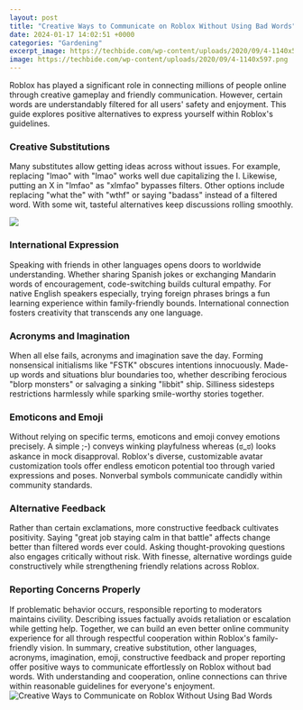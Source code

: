```yaml
---
layout: post
title: "Creative Ways to Communicate on Roblox Without Using Bad Words"
date: 2024-01-17 14:02:51 +0000
categories: "Gardening"
excerpt_image: https://techbide.com/wp-content/uploads/2020/09/4-1140x597.png
image: https://techbide.com/wp-content/uploads/2020/09/4-1140x597.png
---
```


Roblox has played a significant role in connecting millions of people online through creative gameplay and friendly communication. However, certain words are understandably filtered for all users' safety and enjoyment. This guide explores positive alternatives to express yourself within Roblox's guidelines.
### Creative Substitutions 
Many substitutes allow getting ideas across without issues. For example, replacing "lmao" with "Imao" works well due capitalizing the I. Likewise, putting an X in "lmfao" as "xlmfao" bypasses filters. Other options include replacing "what the" with "wthf" or saying "badass" instead of a filtered word. With some wit, tasteful alternatives keep discussions rolling smoothly.

![](https://i.redd.it/ylxpxm9rrd951.png)
### International Expression
Speaking with friends in other languages opens doors to worldwide understanding. Whether sharing Spanish jokes or exchanging Mandarin words of encouragement, code-switching builds cultural empathy. For native English speakers especially, trying foreign phrases brings a fun learning experience within family-friendly bounds. International connection fosters creativity that transcends any one language.
### Acronyms and Imagination 
When all else fails, acronyms and imagination save the day. Forming nonsensical initialisms like "FSTK" obscures intentions innocuously. Made-up words and situations blur boundaries too, whether describing ferocious "blorp monsters" or salvaging a sinking "libbit" ship. Silliness sidesteps restrictions harmlessly while sparking smile-worthy stories together.
### Emoticons and Emoji 
Without relying on specific terms, emoticons and emoji convey emotions precisely. A simple ;-) conveys winking playfulness whereas (ಠ_ಠ) looks askance in mock disapproval. Roblox's diverse, customizable avatar customization tools offer endless emoticon potential too through varied expressions and poses. Nonverbal symbols communicate candidly within community standards.
### Alternative Feedback
Rather than certain exclamations, more constructive feedback cultivates positivity. Saying "great job staying calm in that battle" affects change better than filtered words ever could. Asking thought-provoking questions also engages critically without risk. With finesse, alternative wordings guide constructively while strengthening friendly relations across Roblox.
### Reporting Concerns Properly
If problematic behavior occurs, responsible reporting to moderators maintains civility. Describing issues factually avoids retaliation or escalation while getting help. Together, we can build an even better online community experience for all through respectful cooperation within Roblox's family-friendly vision.
In summary, creative substitution, other languages, acronyms, imagination, emoji, constructive feedback and proper reporting offer positive ways to communicate effortlessly on Roblox without bad words. With understanding and cooperation, online connections can thrive within reasonable guidelines for everyone's enjoyment.
![Creative Ways to Communicate on Roblox Without Using Bad Words](https://techbide.com/wp-content/uploads/2020/09/4-1140x597.png)
